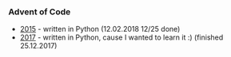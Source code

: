 ### Advent of Code

- [2015](2015) - written in Python (12.02.2018 12/25 done)
- [2017](2017) - written in Python, cause I wanted to learn it :) (finished 25.12.2017)
